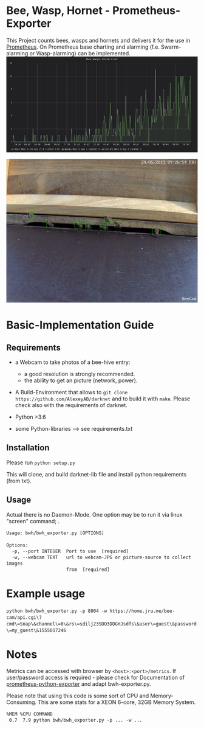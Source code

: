 # Bee, Wasp, Hornet - Prometheus-Exporter
This Project counts bees, wasps and hornets and delivers it for the use in [Prometheus](https://prometheus.io/).
On Prometheus base charting and alarming (f.e. Swarm-alarming or Wasp-alarming) can be implemented.
![Grafana-Chart](bee-wasp-hornet-chart.png)


![recognition-example](output_example.jpg)


# Basic-Implementation Guide


## Requirements
* a Webcam to take photos of a bee-hive entry:
  - a good resolution is strongly recommended.
  - the ability to get an picture (network, power).

* A Build-Environment that allows to `git clone https://github.com/AlexeyAB/darknet`
and to build it with `make`. Please check also with the requirements of darknet.

* Python >3.6
* some Python-libraries --> see requirements.txt


## Installation
Please run
`python setup.py`

This will clone, and build darknet-lib file and install python requirements (from txt).

## Usage
Actual there is no Daemon-Mode. One option may be to run it via linux "screen" command; .

```shell
Usage: bwh/bwh_exporter.py [OPTIONS]

Options:
  -p, --port INTEGER  Port to use  [required]
  -w, --webcam TEXT   url to webcam-JPG or picture-source to collect images
                      from  [required]
```

# Example usage
`python bwh/bwh_exporter.py -p 8004 -w https://home.jru.me/bee-cam/api.cgi\?cmd\=Snap\&channel\=0\&rs\=sdilj23SDO3DDGHJsdfs\&user\=guest\&password\=my_guest\&1555017246`

# Notes
Metrics can be accessed with browser by `<host>:<port>/metrics`. If user/password access is required - please check for Documentation of [prometheus-python-exporter](https://github.com/prometheus/client_python) and adapt bwh-exporter.py.

Please note that using this code is some sort of CPU and Memory-Consuming. This are some stats for a XEON 6-core, 32GB Memory System.
```
%MEM %CPU COMMAND
 0.7  7.9 python bwh/bwh_exporter.py -p ... -w ...
 ```
